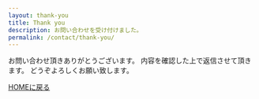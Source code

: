 ```yaml
---
layout: thank-you
title: Thank you
description: お問い合わせを受け付けました。
permalink: /contact/thank-you/
---
```


お問い合わせ頂きありがとうございます。
内容を確認した上で返信させて頂きます。
どうぞよろしくお願い致します。

[HOMEに戻る](/)